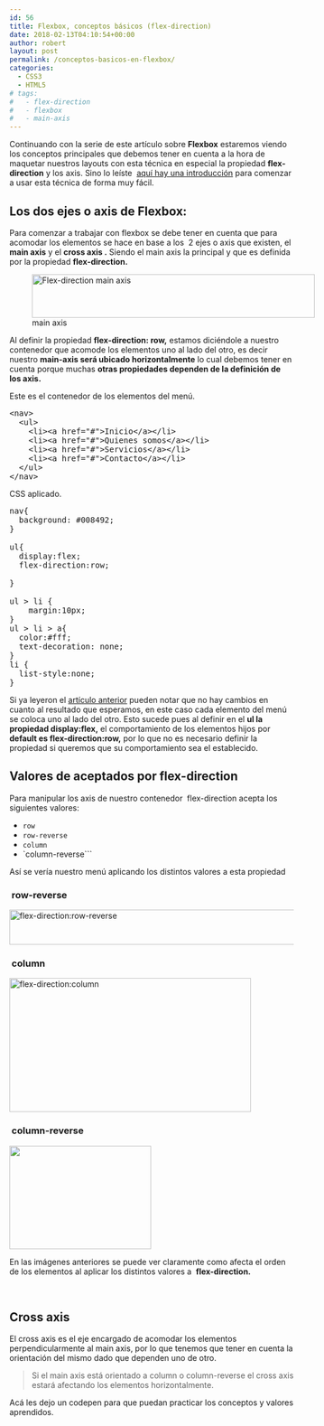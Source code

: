 ```yaml
---
id: 56
title: Flexbox, conceptos básicos (flex-direction)
date: 2018-02-13T04:10:54+00:00
author: robert
layout: post
permalink: /conceptos-basicos-en-flexbox/
categories:
  - CSS3
  - HTML5
# tags:
#   - flex-direction
#   - flexbox
#   - main-axis
---
```

Continuando con la serie de este artículo sobre **Flexbox** estaremos viendo los conceptos principales que debemos tener en cuenta a la hora de maquetar nuestros layouts con esta técnica en especial la propiedad **flex-direction** y los axis. Sino lo leíste  [aquí hay una introducción](http://localhost/~h3dx0/wordpress/comenzando-con-flexbox-css/) para comenzar a usar esta técnica de forma muy fácil.

## Los dos ejes o axis de Flexbox:

Para comenzar a trabajar con flexbox se debe tener en cuenta que para acomodar los elementos se hace en base a los  2 ejes o axis que existen, el **main axis** y el **cross axis .** Siendo el main axis la principal y que es definida por la propiedad **flex-direction.**

<figure id="attachment_57" aria-describedby="caption-attachment-57" style="width: 501px" class="wp-caption alignnone"><img class="wp-image-57 size-full" title="main axis" src="http://localhost/~h3dx0/wordpress/wp-content/uploads/2018/02/main_axis.png" alt="Flex-direction main axis" width="501" height="77" srcset="http://localhost/~h3dx0/wordpress/wp-content/uploads/2018/02/main_axis.png 501w, http://localhost/~h3dx0/wordpress/wp-content/uploads/2018/02/main_axis-300x46.png 300w" sizes="(max-width: 501px) 100vw, 501px" /><figcaption id="caption-attachment-57" class="wp-caption-text">main axis</figcaption></figure>

Al definir la propiedad **flex-direction: row,** estamos diciéndole a nuestro contenedor que acomode los elementos uno al lado del otro, es decir nuestro **main-axis será ubicado horizontalmente** lo cual debemos tener en cuenta porque muchas **otras propiedades dependen de la definición de los axis.**

Este es el contenedor de los elementos del menú.

<pre class="lang:default decode:true" title="flex-direction html">&lt;nav&gt;
  &lt;ul&gt;
    &lt;li&gt;&lt;a href="#"&gt;Inicio&lt;/a&gt;&lt;/li&gt;
    &lt;li&gt;&lt;a href="#"&gt;Quienes somos&lt;/a&gt;&lt;/li&gt;
    &lt;li&gt;&lt;a href="#"&gt;Servicios&lt;/a&gt;&lt;/li&gt;
    &lt;li&gt;&lt;a href="#"&gt;Contacto&lt;/a&gt;&lt;/li&gt;
  &lt;/ul&gt;
&lt;/nav&gt;</pre>

CSS aplicado.

<pre class="lang:css decode:true" title="css">nav{
  background: #008492;  
}

ul{
  display:flex;
  flex-direction:row;

}

ul &gt; li {
    margin:10px;
}
ul &gt; li &gt; a{
  color:#fff;
  text-decoration: none;
}
li {
  list-style:none;
}</pre>

Si ya leyeron el [artículo anterior](http://localhost/~h3dx0/wordpress/comenzando-con-flexbox-css/) pueden notar que no hay cambios en cuanto al resultado que esperamos, en este caso cada elemento del menú se coloca uno al lado del otro. Esto sucede pues al definir en el **ul la propiedad display:flex,** el comportamiento de los elementos hijos por **default es flex-direction:row,** por lo que no es necesario definir la propiedad si queremos que su comportamiento sea el establecido.

## Valores de aceptados por flex-direction

Para manipular los axis de nuestro contenedor  flex-direction acepta los siguientes valores:

  * `row`
  * `row-reverse`
  * `column`
  * `column-reverse```

<p class="">
  Así se vería nuestro menú aplicando los distintos valores a esta propiedad
</p>

###  row-reverse

<img class="size-full wp-image-66" src="http://localhost/~h3dx0/wordpress/wp-content/uploads/2018/02/Firefox_Screenshot_2018-02-14T03-28-45.768Z.png" alt="flex-direction:row-reverse" width="808" height="62" srcset="http://localhost/~h3dx0/wordpress/wp-content/uploads/2018/02/Firefox_Screenshot_2018-02-14T03-28-45.768Z.png 808w, http://localhost/~h3dx0/wordpress/wp-content/uploads/2018/02/Firefox_Screenshot_2018-02-14T03-28-45.768Z-300x23.png 300w, http://localhost/~h3dx0/wordpress/wp-content/uploads/2018/02/Firefox_Screenshot_2018-02-14T03-28-45.768Z-768x59.png 768w" sizes="(max-width: 808px) 100vw, 808px" /> 

###  column

<img class="size-full wp-image-64" src="http://localhost/~h3dx0/wordpress/wp-content/uploads/2018/02/columns.png" alt="flex-direction:column" width="428" height="237" srcset="http://localhost/~h3dx0/wordpress/wp-content/uploads/2018/02/columns.png 428w, http://localhost/~h3dx0/wordpress/wp-content/uploads/2018/02/columns-300x166.png 300w" sizes="(max-width: 428px) 100vw, 428px" /> 

###  column-reverse

<img class="alignnone size-full wp-image-67" src="http://localhost/~h3dx0/wordpress/wp-content/uploads/2018/02/Firefox_Screenshot_2018-02-14T03-31-29.538Z.png" alt="" width="251" height="183" /> 

En las imágenes anteriores se puede ver claramente como afecta el orden de los elementos al aplicar los distintos valores a  **flex-direction.**

&nbsp;

## Cross axis

El cross axis es el eje encargado de acomodar los elementos perpendicularmente al main axis, por lo que tenemos que tener en cuenta la orientación del mismo dado que dependen uno de otro.

> Si el main axis está orientado a column o column-reverse el cross axis estará afectando los elementos horizontalmente.

Acá les dejo un codepen para que puedan practicar los conceptos y valores aprendidos.
